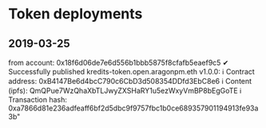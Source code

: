 # Token deployments

## 2019-03-25
from account: 0x18f6d06de7e6d556b1bbb5875f8cfafb5eaef9c5
 ✔ Successfully published kredits-token.open.aragonpm.eth v1.0.0: 
 ℹ Contract address: 0xB4147Be6d4bcC790c6CbD3d508354DDfd3EbC8e6
 ℹ Content (ipfs): QmQPue7WzQhaXbTLJwyZXSHaRY1u5ezWxyVmBP8bEgGoTE
 ℹ Transaction hash: 0xa7866d81e236adfeaff6bf2d5dbc9f9757fbc1b0ce689357901194913fe93a3b"
